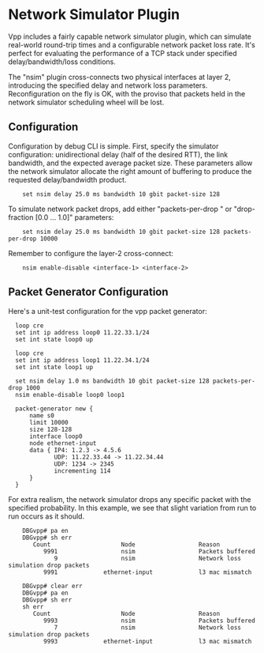 Network Simulator Plugin
========================

Vpp includes a fairly capable network simulator plugin, which can
simulate real-world round-trip times and a configurable network packet
loss rate. It's perfect for evaluating the performance of a TCP stack
under specified delay/bandwidth/loss conditions.

The "nsim" plugin cross-connects two physical interfaces at layer 2,
introducing the specified delay and network loss
parameters. Reconfiguration on the fly is OK, with the proviso that
packets held in the network simulator scheduling wheel will be lost.

Configuration
-------------

Configuration by debug CLI is simple. First, specify the simulator
configuration: unidirectional delay (half of the desired RTT), the
link bandwidth, and the expected average packet size. These parameters
allow the network simulator allocate the right amount of buffering to
produce the requested delay/bandwidth product.

```
    set nsim delay 25.0 ms bandwidth 10 gbit packet-size 128 
```

To simulate network packet drops, add either "packets-per-drop <nnnnn>" or
"drop-fraction [0.0 ... 1.0]" parameters:

```
    set nsim delay 25.0 ms bandwidth 10 gbit packet-size 128 packets-per-drop 10000
```
Remember to configure the layer-2 cross-connect:

```
    nsim enable-disable <interface-1> <interface-2>
```

Packet Generator Configuration
------------------------------

Here's a unit-test configuration for the vpp packet generator:

```
  loop cre
  set int ip address loop0 11.22.33.1/24
  set int state loop0 up

  loop cre
  set int ip address loop1 11.22.34.1/24
  set int state loop1 up

  set nsim delay 1.0 ms bandwidth 10 gbit packet-size 128 packets-per-drop 1000
  nsim enable-disable loop0 loop1

  packet-generator new {
      name s0
      limit 10000
      size 128-128
      interface loop0
      node ethernet-input
      data { IP4: 1.2.3 -> 4.5.6 
             UDP: 11.22.33.44 -> 11.22.34.44
             UDP: 1234 -> 2345
             incrementing 114 
      }
  } 
```

For extra realism, the network simulator drops any specific packet
with the specified probability. In this example, we see that slight
variation from run to run occurs as it should.

```
    DBGvpp# pa en
    DBGvpp# sh err
       Count                    Node                  Reason
          9991                  nsim                  Packets buffered
             9                  nsim                  Network loss simulation drop packets
          9991             ethernet-input             l3 mac mismatch

    DBGvpp# clear err
    DBGvpp# pa en
    DBGvpp# sh err
    sh err
       Count                    Node                  Reason
          9993                  nsim                  Packets buffered
             7                  nsim                  Network loss simulation drop packets
          9993             ethernet-input             l3 mac mismatch
```
